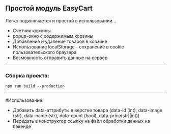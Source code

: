   <h2>Простой модуль EasyCart</h2>
  <p>Легко подключается и простой в использовании...</p>
  <ul>
    <li>Счетчик корзины</li>
    <li>popup-окно с содержимым корзины</li>
    <li>Добавление и удаление товаров в корзине</li>
    <li>Использование localStorage - сохранение в cookie пользовательского браузера</li>
    <li>Возможность отправить данные на сервер</li>
  </ul>
   
  ----------
  
  <h3>Сборка проекта:</h3>
    
    npm run build --production
    
 
  ----------
  
  #Использование:
  
  <ul>
  <li>Добавить data-аттрибуты в верстке товара (data-id (int), data-image (str), data-name (str), data-count (bool), data-price(str||int))</li>
  <li>Передать в конструктор ссылку на файл обработки данных на бэкенде</li>
  </ul>